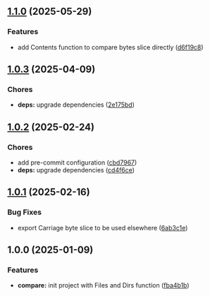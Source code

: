 ## [1.1.0](https://github.com/kilianpaquier/compare/compare/v1.0.3...v1.1.0) (2025-05-29)

### Features

* add Contents function to compare bytes slice directly ([d6f19c8](https://github.com/kilianpaquier/compare/commit/d6f19c8eeef174a6bf3a08668e524ec0517672df))

## [1.0.3](https://github.com/kilianpaquier/compare/compare/v1.0.2...v1.0.3) (2025-04-09)

### Chores

* **deps:** upgrade dependencies ([2e175bd](https://github.com/kilianpaquier/compare/commit/2e175bd36cc155ff350e775d671f5af7b1520564))

## [1.0.2](https://github.com/kilianpaquier/compare/compare/v1.0.1...v1.0.2) (2025-02-24)

### Chores

* add pre-commit configuration ([cbd7967](https://github.com/kilianpaquier/compare/commit/cbd7967f9b7e1cef333e83ca6a2dfbf6d60338dd))
* **deps:** upgrade dependencies ([cd4f6ce](https://github.com/kilianpaquier/compare/commit/cd4f6ce9e1c655026ddbdc40f2c837a44b8ac15b))

## [1.0.1](https://github.com/kilianpaquier/compare/compare/v1.0.0...v1.0.1) (2025-02-16)

### Bug Fixes

* export Carriage byte slice to be used elsewhere ([6ab3c1e](https://github.com/kilianpaquier/compare/commit/6ab3c1e5ff4fae0ea304ee60d1f8678f212a18a9))

## 1.0.0 (2025-01-09)

### Features

* **compare:** init project with Files and Dirs function ([fba4b1b](https://github.com/kilianpaquier/compare/commit/fba4b1bcff4f6eca709857ef16ad55ae7b62b998))
